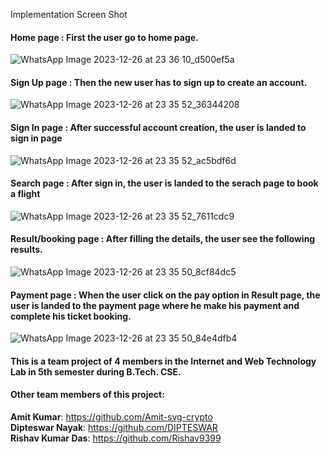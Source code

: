 Implementation Screen Shot

#### Home page : First the user go to home page.

![WhatsApp Image 2023-12-26 at 23 36 10_d500ef5a](https://github.com/Kuldeep-Nayak/UDDAN_Flight-Booking-System/assets/138770146/83b50641-d594-44b1-b849-eb1c844e6346)

#### Sign Up page : Then the new user has to sign up to create an account.

![WhatsApp Image 2023-12-26 at 23 35 52_36344208](https://github.com/Kuldeep-Nayak/UDDAN_Flight-Booking-System/assets/138770146/781b9ad7-fb6d-40e2-aa1f-7711b9d7536d)

#### Sign In page : After successful account creation, the user is landed to sign in page

![WhatsApp Image 2023-12-26 at 23 35 52_ac5bdf6d](https://github.com/Kuldeep-Nayak/UDDAN_Flight-Booking-System/assets/138770146/3fc659dc-2cee-476f-afda-f8f2e9eb93f6)

#### Search page : After sign in, the user is landed to the serach page to book a flight

![WhatsApp Image 2023-12-26 at 23 35 52_7611cdc9](https://github.com/Kuldeep-Nayak/UDDAN_Flight-Booking-System/assets/138770146/4c8ea73f-d095-46ae-bad0-7f654055531c)

#### Result/booking page : After filling the details, the user see the following results.

![WhatsApp Image 2023-12-26 at 23 35 50_8cf84dc5](https://github.com/Kuldeep-Nayak/UDDAN_Flight-Booking-System/assets/138770146/f27ea8bd-7a94-4111-b92a-77884dac406e)

#### Payment page : When the user click on the pay option in Result page, the user is landed to the payment page where he make his payment and complete his ticket booking.

![WhatsApp Image 2023-12-26 at 23 35 50_84e4dfb4](https://github.com/Kuldeep-Nayak/UDDAN_Flight-Booking-System/assets/138770146/c5e6a51b-fa93-4b68-94e8-80e6790a46da)

#### This is a team project of 4 members in the Internet and Web Technology Lab in 5th semester during B.Tech. CSE.
#### Other team members of this project:
**Amit Kumar**: https://github.com/Amit-svg-crypto  
**Dipteswar Nayak**: https://github.com/DIPTESWAR  
**Rishav Kumar Das**: https://github.com/Rishav9399
